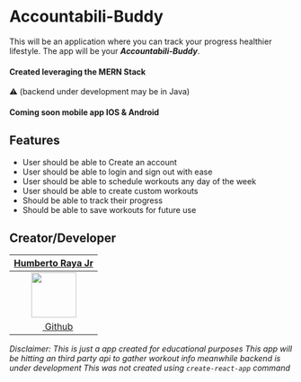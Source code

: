 # Accountabili-Buddy
This will be an application where you can track your progress healthier lifestyle. The app will be your _**Accountabili-Buddy**_.

#### Created leveraging the MERN Stack
⚠️ (backend under development may be in Java)

#### Coming soon mobile app IOS & Android



## Features
* User should be able to Create an account
* User should be able to login and sign out with ease
* User should be able to schedule workouts any day of the week
* User should be able to create custom workouts
* Should be able to track their progress
* Should be able to save workouts for future use


## Creator/Developer

| [**Humberto Raya Jr**](https://github.com/hraya) |
| :----------: |
|[<img src="https://avatars3.githubusercontent.com/u/34699553?s=460&v=4" width="80">](https://github.com/hraya) 
|[<img src="https://github.com/favicon.ico" width="15"> Github](https://github.com/hraya) |

*Disclaimer: This is just a app created for educational purposes*
*This app will be hitting an third party api to gather workout info meanwhile backend is under development*
*This was not created using ```create-react-app``` command*